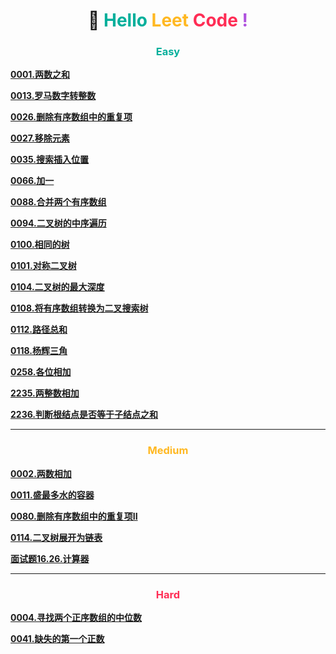<h1 style="text-align: center;">🚀 <span style="color: #00AF9B;">Hello</span> <span style="color: #FFB822;">Leet</span> <span style="color: #FF2D55;">Code</span> <span style="color: #AF52DE;">!</span></h1>

<h3 style="text-align: center;"> <span style="color: #00AF9B;">Easy</span> </h3>

[**0001.两数之和**](../easy/0001.两数之和.md)

[**0013.罗马数字转整数**](../easy/0013.罗马数字转整数.md)

[**0026.删除有序数组中的重复项**](../easy/0026.删除有序数组中的重复项.md)

[**0027.移除元素**](../easy/0027.移除元素.md)

[**0035.搜索插入位置**](../easy/0035.搜索插入位置.md)

[**0066.加一**](../easy/0066.加一.md)

[**0088.合并两个有序数组**](../easy/0088.合并两个有序数组.md)

[**0094.二叉树的中序遍历**](../easy/0094.二叉树的中序遍历.md)

[**0100.相同的树**](../easy/0100.相同的树.md)

[**0101.对称二叉树**](../easy/0101.对称二叉树.md)

[**0104.二叉树的最大深度**](../easy/0104.二叉树的最大深度.md)

[**0108.将有序数组转换为二叉搜索树**](../easy/0108.将有序数组转换为二叉搜索树.md)

[**0112.路径总和**](../easy/0112.路径总和.md)

[**0118.杨辉三角**](../easy/0118.杨辉三角.md)

[**0258.各位相加**](../easy/0258.各位相加.md)

[**2235.两整数相加**](../easy/2235.两整数相加.md)

[**2236.判断根结点是否等于子结点之和**](../easy/2236.判断根结点是否等于子结点之和.md)

---

<h3 style="text-align: center;"> <span style="color: #FFB822;">Medium</span> </h3>

[**0002.两数相加**](../medium/0002.两数相加.md)

[**0011.盛最多水的容器**](../medium/0011.盛最多水的容器.md)

[**0080.删除有序数组中的重复项II**](../medium/0080.删除有序数组中的重复项II.md)

[**0114.二叉树展开为链表**](../medium/0114.二叉树展开为链表.md)

[**面试题16.26.计算器**](../medium/面试题16.26.计算器.md)

---

<h3 style="text-align: center;"> <span style="color: #FF2D55;">Hard</span> </h3>

[**0004.寻找两个正序数组的中位数**](../hard/0004.寻找两个正序数组的中位数.md)

[**0041.缺失的第一个正数**](../hard/0041.缺失的第一个正数.md)

